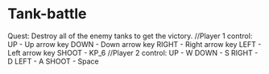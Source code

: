 # Tank-battle
Quest: Destroy all of the enemy tanks to get the victory.
//Player 1 control:
UP - Up arrow key
DOWN - Down arrow key
RIGHT - Right arrow key
LEFT - Left arrow key
SHOOT -  KP_6
//Player 2 control:
UP - W
DOWN - S
RIGHT - D
LEFT - A
SHOOT -  Space

 
